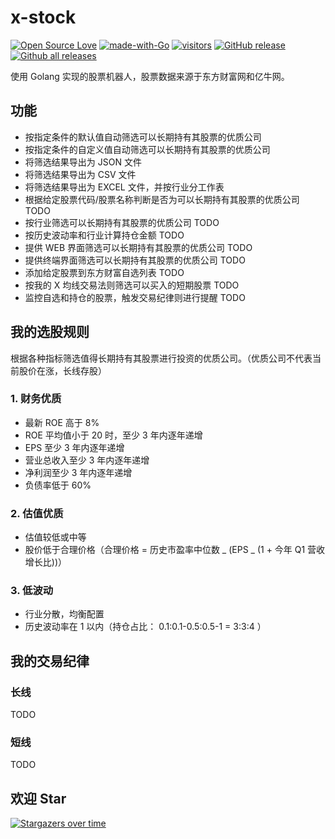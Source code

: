 # x-stock

[![Open Source Love](https://badges.frapsoft.com/os/v1/open-source.svg?v=103)](https://github.com/axiaoxin-com/x-stock/)
[![made-with-Go](https://img.shields.io/badge/Made%20with-Go-1f425f.svg)](http://golang.org)
[![visitors](https://visitor-badge.glitch.me/badge?page_id=axiaoxin-com.x-stock)](https://github.com/axiaoxin-com/x-stock)
[![GitHub release](https://img.shields.io/github/release/axiaoxin-com/x-stock.svg)](https://gitHub.com/axiaoxin-com/x-stock/releases/)
[![Github all releases](https://img.shields.io/github/downloads/axiaoxin-com/x-stock/total.svg)](https://gitHub.com/axiaoxin-com/x-stock/releases/)

使用 Golang 实现的股票机器人，股票数据来源于东方财富网和亿牛网。

## 功能

- 按指定条件的默认值自动筛选可以长期持有其股票的优质公司
- 按指定条件的自定义值自动筛选可以长期持有其股票的优质公司
- 将筛选结果导出为 JSON 文件
- 将筛选结果导出为 CSV 文件
- 将筛选结果导出为 EXCEL 文件，并按行业分工作表
- 根据给定股票代码/股票名称判断是否为可以长期持有其股票的优质公司 TODO
- 按行业筛选可以长期持有其股票的优质公司 TODO
- 按历史波动率和行业计算持仓金额 TODO
- 提供 WEB 界面筛选可以长期持有其股票的优质公司 TODO
- 提供终端界面筛选可以长期持有其股票的优质公司 TODO
- 添加给定股票到东方财富自选列表 TODO
- 按我的 X 均线交易法则筛选可以买入的短期股票 TODO
- 监控自选和持仓的股票，触发交易纪律则进行提醒 TODO

## 我的选股规则

根据各种指标筛选值得长期持有其股票进行投资的优质公司。（优质公司不代表当前股价在涨，长线存股）

### 1. 财务优质

- 最新 ROE 高于 8%
- ROE 平均值小于 20 时，至少 3 年内逐年递增
- EPS 至少 3 年内逐年递增
- 营业总收入至少 3 年内逐年递增
- 净利润至少 3 年内逐年递增
- 负债率低于 60%

### 2. 估值优质

- 估值较低或中等
- 股价低于合理价格（合理价格 = 历史市盈率中位数 _ (EPS _ (1 + 今年 Q1 营收增长比))）

### 3. 低波动

- 行业分散，均衡配置
- 历史波动率在 1 以内（持仓占比： 0.1:0.1-0.5:0.5-1 = 3:3:4 ）

## 我的交易纪律

### 长线

TODO

### 短线

TODO

## 欢迎 Star

[![Stargazers over time](https://starchart.cc/axiaoxin-com/x-stock.svg)](https://githuv.com/axiaoxin-com/x-stock)
